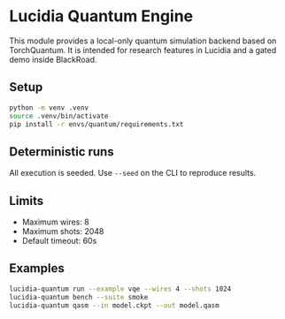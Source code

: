 # Lucidia Quantum Engine

This module provides a local-only quantum simulation backend based on TorchQuantum.
It is intended for research features in Lucidia and a gated demo inside BlackRoad.

## Setup

```bash
python -m venv .venv
source .venv/bin/activate
pip install -r envs/quantum/requirements.txt
```

## Deterministic runs

All execution is seeded. Use `--seed` on the CLI to reproduce results.

## Limits

- Maximum wires: 8
- Maximum shots: 2048
- Default timeout: 60s

## Examples

```bash
lucidia-quantum run --example vqe --wires 4 --shots 1024
lucidia-quantum bench --suite smoke
lucidia-quantum qasm --in model.ckpt --out model.qasm
```
